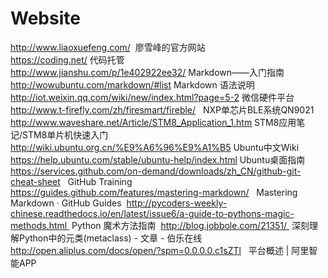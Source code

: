 # Website
http://www.liaoxuefeng.com/  廖雪峰的官方网站  
https://coding.net/  代码托管  
http://www.jianshu.com/p/1e402922ee32/  Markdown——入门指南  
http://wowubuntu.com/markdown/#list  Markdown 语法说明   
http://iot.weixin.qq.com/wiki/new/index.html?page=5-2  微信硬件平台  
http://www.t-firefly.com/zh/firesmart/fireble/   NXP单芯片BLE系统QN9021
http://www.waveshare.net/Article/STM8_Application_1.htm   STM8应用笔记/STM8单片机快速入门 
http://wiki.ubuntu.org.cn/%E9%A6%96%E9%A1%B5   Ubuntu中文Wiki  
https://help.ubuntu.com/stable/ubuntu-help/index.html    Ubuntu桌面指南  
https://services.github.com/on-demand/downloads/zh_CN/github-git-cheat-sheet   GitHub Training  
https://guides.github.com/features/mastering-markdown/   Mastering Markdown · GitHub Guides  
http://pycoders-weekly-chinese.readthedocs.io/en/latest/issue6/a-guide-to-pythons-magic-methods.html  Python 魔术方法指南  
http://blog.jobbole.com/21351/  深刻理解Python中的元类(metaclass) - 文章 - 伯乐在线  
http://open.aliplus.com/docs/open/?spm=0.0.0.0.c1sZTl   平台概述 | 阿里智能APP
